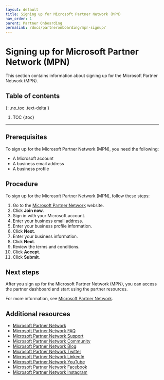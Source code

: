 ```yaml
---
layout: default
title: Signing up for Microsoft Partner Network (MPN)
nav_order: 1
parent: Partner Onboarding
permalink: /docs/partneronboarding/mpn-signup/
---
```


# Signing up for Microsoft Partner Network (MPN)

This section contains information about signing up for the Microsoft Partner Network (MPN).

## Table of contents
{: .no_toc .text-delta }

1. TOC
{:toc}

---

## Prerequisites

To sign up for the Microsoft Partner Network (MPN), you need the following:

- A Microsoft account
- A business email address
- A business profile

## Procedure

To sign up for the Microsoft Partner Network (MPN), follow these steps:

1. Go to the [Microsoft Partner Network](https://partner.microsoft.com/) website.
2. Click **Join now**.
3. Sign in with your Microsoft account.
4. Enter your business email address.
5. Enter your business profile information.
6. Click **Next**.
7. Enter your business information.
8. Click **Next**.
9. Review the terms and conditions.
10. Click **Accept**.
11. Click **Submit**.

## Next steps

After you sign up for the Microsoft Partner Network (MPN), you can access the partner dashboard and start using the partner resources.

For more information, see [Microsoft Partner Network](https://partner.microsoft.com/).

## Additional resources

- [Microsoft Partner Network](https://partner.microsoft.com/)
- [Microsoft Partner Network FAQ](https://partner.microsoft.com/en-us/support)
- [Microsoft Partner Network Support](https://partner.microsoft.com/en-us/support)
- [Microsoft Partner Network Community](https://partner.microsoft.com/en-us/communities)
- [Microsoft Partner Network Blog](https://blogs.partner.microsoft.com/mpn/)
- [Microsoft Partner Network Twitter](https://twitter.com/msuspartner)
- [Microsoft Partner Network LinkedIn](https://www.linkedin.com/company/microsoft-partner-network/)
- [Microsoft Partner Network YouTube](https://www.youtube.com/user/msuspartner)
- [Microsoft Partner Network Facebook](https://www.facebook.com/msuspartner/)
- [Microsoft Partner Network Instagram](https://www.instagram.com/msuspartner/)
